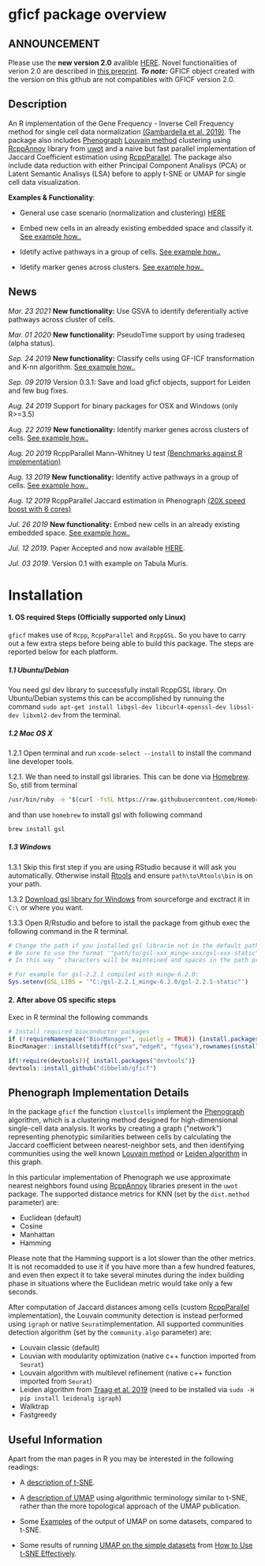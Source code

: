 # gficf package overview

## ANNOUNCEMENT
Please use the **new version 2.0** avalible [HERE](https://github.com/gambalab/gficf). Novel functionalities of verion 2.0 are described in [this preprint](https://biorxiv.org/cgi/content/short/2022.10.24.513476v1). ***To note:*** GFICF object created with the version on this github are not compatibles with GFICF version 2.0.     

## Description
An R implementation of the 
Gene Frequency - Inverse Cell Frequency method for single cell data
normalization [(Gambardella et al. 2019)](https://www.frontiersin.org/articles/10.3389/fgene.2019.00734/abstract).
The package also includes [Phenograph](https://www.cell.com/cell/fulltext/S0092-8674(15)00637-6)
[Louvain method](https://sites.google.com/site/findcommunities/)
clustering using [RcppAnnoy](https://cran.r-project.org/package=RcppAnnoy) library
from [uwot](https://github.com/jlmelville/uwot) and a naive but fast parallel implementation
of Jaccard Coefficient estimation using [RcppParallel](https://cran.r-project.org/package=RcppParallel).
The package also include data reduction with either Principal Component Analisys (PCA) or
Latent Semantic Analisys (LSA) before to apply t-SNE or UMAP for single cell data visualization.   

**Examples & Functionality**:
* General use case scenario (normalization and clustering) [HERE](https://jeky82.github.io/gficf_example.html)

* Embed new cells in an already existing embedded space and classify it. [See example how..](https://jeky82.github.io/gficf_example.html#how-to-embedd-new-cells-in-an-existing-space)

* Idetify active pathways in a group of cells. [See example how..](https://jeky82.github.io/gficf_example.html#how-to-perform-gsea-to-identify-active-pathways-in-each-cluster)

* Idetify marker genes across clusters. [See example how..](https://jeky82.github.io/gficf_example.html#find-marker-genes)

## News
*Mar. 23 2021* **New functionality:** Use GSVA to identify deferentially active pathways across cluster of cells.

*Mar. 01 2020* **New functionality:** PseudoTime support by using tradeseq (alpha status).

*Sep. 24 2019* **New functionality:** Classify cells using GF-ICF transformation and K-nn algorithm. [See example how..](https://jeky82.github.io/gficf_example.html#how-to-embedd-new-cells-in-an-existing-space)

*Sep. 09 2019* Version 0.3.1: Save and load gficf objects, support for Leiden and few bug fixes.

*Aug. 24 2019* Support for binary packages for OSX and Windows (only R>=3.5)

*Aug. 22 2019* **New functionality:** Identify marker genes across clusters of cells. [See example how..](https://jeky82.github.io/gficf_example.html#find-marker-genes)

*Aug. 20 2019* RcppParallel Mann–Whitney U test [(Benchmarks against R implementation)](https://jeky82.github.io/2019/08/20/MannWhitney.html) 

*Aug. 13 2019* **New functionality:** Identify active pathways in a group of cells. [See example how..](https://jeky82.github.io/gficf_example.html#how-to-perform-gsea-to-identify-active-pathways-in-each-cluster)

*Aug. 12 2019* RcppParallel Jaccard estimation in Phenograph [(20X speed boost with 6 cores)](https://jeky82.github.io/2019/08/12/parallel_JC_benchmarks.html) 

*Jul. 26 2019* **New functionality:** Embed new cells in an already existing embedded space. [See example how..](https://jeky82.github.io/gficf_example.html#how-to-embedd-new-cells-in-an-existing-space)

*Jul. 12 2019*. Paper Accepted and now available [HERE](https://www.frontiersin.org/articles/10.3389/fgene.2019.00734/abstract).

*Jul. 03 2019*. Version 0.1 with example on Tabula Muris.

# Installation


#### 1. OS required Steps (Officially supported only Linux)

`gficf` makes use of `Rcpp`, `RcppParallel` and `RcppGSL`. So you have to carry out
a few extra steps before being able to build this package. The steps are reported below for each platform.


##### 1.1 Ubuntu/Debian

You need gsl dev library to successfully install RcppGSL library.
On Ubuntu/Debian systems this can be accomplished by runnuing the command `sudo apt-get install libgsl-dev libcurl4-openssl-dev libssl-dev libxml2-dev` from the terminal.


##### 1.2 Mac OS X

1.2.1 Open terminal and run `xcode-select --install` to install the command line developer tools.

1.2.1. We than need to install gsl libraries. This can be done via [Homebrew](https://brew.sh/). So, still from terminal
```bash
/usr/bin/ruby -e "$(curl -fsSL https://raw.githubusercontent.com/Homebrew/install/master/install)"
```
and than use `homebrew` to install gsl with following command
```bash
brew install gsl
```


##### 1.3 Windows

1.3.1 Skip this first step if you are using RStudio because it will ask you automatically. Otherwise install  [Rtools](https://cran.r-project.org/bin/windows/Rtools/) and ensure  `path\to\Rtools\bin` is on your path.   

1.3.2 [Download gsl library for Windows](https://sourceforge.net/projects/gnu-scientific-library-windows/) from sourceforge and exctract it in `C:\` or where you want.   

1.3.3 Open R/Rstudio and before to istall the package from github exec the following command in the R terminal.
```R
# Change the path if you installed gsl librarie not in the default path.
# Be sure to use the format '"path/to/gsl-xxx_mingw-xxx/gsl-xxx-static"'
# In this way " characters will be mainteined and spaces in the path preserved if there are.

# For example for gsl-2.2.1 compiled with mingw-6.2.0:
Sys.setenv(GSL_LIBS = '"C:/gsl-2.2.1_mingw-6.2.0/gsl-2.2.1-static"')
```


#### 2. After above OS specific steps

Exec in R terminal the following commands
```R
# Install required bioconductor packages
if (!requireNamespace("BiocManager", quietly = TRUE)) {install.packages("BiocManager")}
BiocManager::install(setdiff(c("sva","edgeR", "fgsea"),rownames(installed.packages())),update = F)

if(!require(devtools)){ install.packages("devtools")}
devtools::install_github("dibbelab/gficf")
```

## Phenograph Implementation Details
In the package `gficf` the function `clustcells` implement the [Phenograph](https://www.cell.com/cell/fulltext/S0092-8674(15)00637-6) algorithm,
which is a clustering method designed for high-dimensional single-cell data analysis. It works by creating a graph ("network") representing phenotypic similarities between cells by calculating the Jaccard coefficient between nearest-neighbor sets, and then identifying communities using the well known [Louvain method](https://sites.google.com/site/findcommunities/) or [Leiden algorithm](https://www.nature.com/articles/s41598-019-41695-z) in this graph. 

In this particular implementation of Phenograph we use approximate nearest neighbors found using [RcppAnnoy](https://cran.r-project.org/package=RcppAnnoy)
libraries present in the `uwot` package. The supported distance metrics for KNN (set by the `dist.method` parameter) are:

* Euclidean (default)
* Cosine
* Manhattan
* Hamming

Please note that the Hamming support is a lot slower than the
other metrics. It is not recomadded to use it if you have more than a few hundred
features, and even then expect it to take several minutes during the index 
building phase in situations where the Euclidean metric would take only a few
seconds.

After computation of Jaccard distances among cells (custom [RcppParallel](https://cran.r-project.org/package=RcppParallel) implementation), the Louvain community detection is instead performed using `igraph` or native `Seurat`implementation.
All supported communities detection algorithm (set by the `community.algo` parameter) are:

* Louvain classic (default)
* Louvian with modularity optimization (native c++ function imported from `Seurat`)
* Louvain algorithm with multilevel refinement (native c++ function imported from `Seurat`)
* Leiden algorithm from [Traag et al. 2019](https://www.nature.com/articles/s41598-019-41695-z) (need to be installed via `sudo -H pip install leidenalg igraph`)
* Walktrap
* Fastgreedy


## Useful Information

Apart from the man pages in R you may be interested in the following readings:

* A [description of t-SNE](https://lvdmaaten.github.io/tsne/).

* A [description of UMAP](https://jlmelville.github.io/uwot/umap-for-tsne.html)
using algorithmic terminology similar to t-SNE, rather than the more topological
approach of the UMAP publication.

* Some [Examples](https://jlmelville.github.io/uwot/umap-examples.html) of the 
output of UMAP on some datasets, compared to t-SNE. 

* Some results of running 
[UMAP on the simple datasets](https://jlmelville.github.io/uwot/umap-simple.html) 
from [How to Use t-SNE Effectively](https://distill.pub/2016/misread-tsne/).

